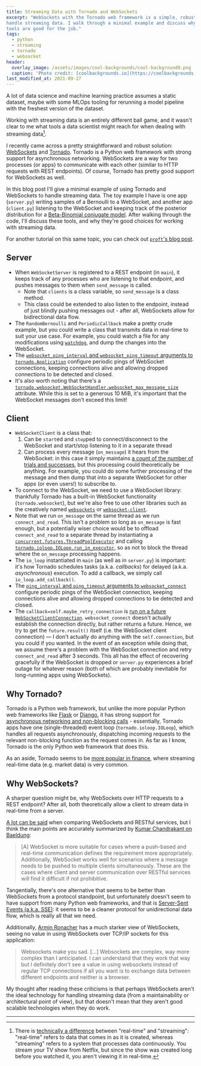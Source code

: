 ```yaml
---
title: Streaming Data with Tornado and WebSockets
excerpt: "WebSockets with the Tornado web framework is a simple, robust way to
handle streaming data. I walk through a minimal example and discuss why these
tools are good for the job."
tags:
  - python
  - streaming
  - tornado
  - websocket
header:
  overlay_image: /assets/images/cool-backgrounds/cool-background8.png
  caption: 'Photo credit: [coolbackgrounds.io](https://coolbackgrounds.io/)'
last_modified_at: 2021-09-27
---
```


A lot of data science and machine learning practice assumes a static dataset,
maybe with some MLOps tooling for rerunning a model pipeline with the freshest
version of the dataset.

Working with streaming data is an entirely different ball game, and it wasn't
clear to me what tools a data scientist might reach for when dealing with
streaming data[^1].

I recently came across a pretty straightforward and robust solution:
[WebSockets](https://datatracker.ietf.org/doc/html/rfc6455) and
[Tornado](https://www.tornadoweb.org/en/stable/). Tornado is a Python web
framework with strong support for asynchronous networking.  WebSockets are a
way for two processes (or apps) to communicate with each other (similar to HTTP
requests with REST endpoints). Of course, Tornado has pretty good support for
WebSockets as well.

In this blog post I'll give a minimal example of using Tornado and WebSockets
to handle streaming data. The toy example I have is one app (`server.py`)
writing samples of a Bernoulli to a WebSocket, and another app (`client.py`)
listening to the WebSocket and keeping track of the posterior distribution for
a [Beta-Binomial conjugate model](https://eigenfoo.xyz/bayesian-bandits/).
After walking through the code, I'll discuss these tools, and why they're good
choices for working with streaming data.

For another tutorial on this same topic, you can check out [`proft`'s blog
post](https://en.proft.me/2014/05/16/realtime-web-application-tornado-and-websocket/).

## Server

- When `WebSocketServer` is registered to a REST endpoint (in `main`), it keeps
  track of any processes who are listening to that endpoint, and pushes
  messages to them when `send_message` is called.
  * Note that `clients` is a class variable, so `send_message` is a class
    method.
  * This class could be extended to also listen to the endpoint, instead of
    just blindly pushing messages out - after all, WebSockets allow for
    bidirectional data flow.
- The `RandomBernoulli` and `PeriodicCallback` make a pretty crude example, but
  you could write a class that transmits data in real-time to suit your use
  case. For example, you could watch a file for any modifications using
  [`watchdog`](https://pythonhosted.org/watchdog/), and dump the changes into
  the WebSocket.
- The [`websocket_ping_interval` and `websocket_ping_timeout` arguments to
  `tornado.Application`](https://www.tornadoweb.org/en/stable/web.html?highlight=websocket_ping#tornado.web.Application.settings)
  configure periodic pings of WebSocket connections, keeping connections alive
  and allowing dropped connections to be detected and closed.
- It's also worth noting that there's a
  [`tornado.websocket.WebSocketHandler.websocket_max_message_size`](https://www.tornadoweb.org/en/stable/websocket.html?highlight=websocket_max_message_size#tornado.websocket.WebSocketHandler)
  attribute. While this is set to a generous 10 MiB, it's important that the
  WebSocket messages don't exceed this limit!

<script src="https://gist.github.com/eigenfoo/22f46166fa6924d684d68ca06e08b055.js"></script>

## Client

- `WebSocketClient` is a class that:
  1. Can be `start`ed and `stop`ped to connect/disconnect to the WebSocket and
     start/stop listening to it in a separate thread
  2. Can process every message (`on_message`) it hears from the WebSocket: in
     this case it simply maintains [a count of the number of trials and
     successes](https://eigenfoo.xyz/bayesian-bandits/#stochastic-aka-stationary-bandits),
     but this processing could theoretically be anything. For example, you
     could do some further processing of the message and then dump that into a
     separate WebSocket for other apps (or even users!) to subscribe to.
- To connect to the WebSocket, we need to use a WebSocket library: thankfully
  Tornado has a built-in WebSocket functionality (`tornado.websocket`), but
  we're also free to use other libraries such as the creatively named
  [`websockets`](https://github.com/aaugustin/websockets) or
  [`websocket-client`](https://github.com/websocket-client/websocket-client).
- Note that we run `on_message` on the same thread as we run
  `connect_and_read`. This isn't a problem so long as `on_message` is fast
  enough, but a potentially wiser choice would be to offload `connect_and_read`
  to a separate thread by instantiating a
  [`concurrent.futures.ThreadPoolExecutor`](https://docs.python.org/3/library/concurrent.futures.html#concurrent.futures.ThreadPoolExecutor)
  and calling
  [`tornado.ioloop.IOLoop.run_in_executor`](https://www.tornadoweb.org/en/stable/ioloop.html#tornado.ioloop.IOLoop.run_in_executor),
  so as not to block the thread where the `on_message` processing happens.
- The `io_loop` instantiated in `main` (as well as in `server.py`) is
  important: it's how Tornado schedules tasks (a.k.a. _callbacks_) for delayed
  (a.k.a. _asynchronous_) execution. To add a callback, we simply call
  `io_loop.add_callback()`.
- The [`ping_interval` and `ping_timeout` arguments to
  `websocket_connect`](https://www.tornadoweb.org/en/stable/websocket.html?highlight=ping_#tornado.websocket.websocket_connect)
  configure periodic pings of the WebSocket connection, keeping connections
  alive and allowing dropped connections to be detected and closed.
- The `callback=self.maybe_retry_connection` is [run on a future
  `WebSocketClientConnection`](https://github.com/tornadoweb/tornado/blob/1db5b45918da8303d2c6958ee03dbbd5dc2709e9/tornado/websocket.py#L1654-L1655).
  `websocket_connect` doesn't actually establish the connection directly, but
  rather returns a future. Hence, we try to get the `future.result()` itself
  (i.e. the WebSocket client connection) — I don't actually do anything with
  the `self.connection`, but you could if you wanted. In the event of an
  exception while doing that, we assume there's a problem with the WebSocket
  connection and retry `connect_and_read` after 3 seconds. This all has the
  effect of recovering gracefully if the WebSocket is dropped or `server.py`
  experiences a brief outage for whatever reason (both of which are probably
  inevitable for long-running apps using WebSockets).

<script src="https://gist.github.com/eigenfoo/341f6c6c578d34120bccc4229e434377.js"></script>

## Why Tornado?

Tornado is a Python web framework, but unlike the more popular Python web
frameworks like [Flask](https://flask.palletsprojects.com/) or
[Django](https://www.djangoproject.com/), it has strong support for
[asynchronous networking and non-blocking
calls](https://www.tornadoweb.org/en/stable/guide/async.html#blocking) -
essentially, Tornado apps have one (single-threaded) event loop
(`tornado.ioloop.IOLoop`), which handles all requests asynchronously,
dispatching incoming requests to the relevant non-blocking function as the
request comes in. As far as I know, Tornado is the only Python web framework
that does this.

As an aside, Tornado seems to be [more popular in
finance](https://thehftguy.com/2020/10/27/my-experience-in-production-with-flask-bottle-tornado-and-twisted/),
where streaming real-time data (e.g. market data) is very common.

## Why WebSockets?

A sharper question might be, why WebSockets over HTTP requests to a REST
endpoint? After all, both theoretically allow a client to stream data in
real-time from a server.

[A lot can be said](https://stackoverflow.com/a/45464306) when comparing
WebSockets and RESTful services, but I think the main points are accurately
summarized by [Kumar Chandrakant on
Baeldung](https://www.baeldung.com/rest-vs-websockets#usage):

> [A] WebSocket is more suitable for cases where a push-based and real-time
> communication defines the requirement more appropriately. Additionally,
> WebSocket works well for scenarios where a message needs to be pushed to
> multiple clients simultaneously. These are the cases where client and server
> communication over RESTful services will find it difficult if not prohibitive.

Tangentially, there's one alternative that seems to be better than WebSockets
from a protocol standpoint, but unfortunately doesn't seem to have support from
many Python web frameworks, and that is [Server-Sent Events (a.k.a.
SSE)](https://www.smashingmagazine.com/2018/02/sse-websockets-data-flow-http2/):
it seems to be a cleaner protocol for unidirectional data flow, which is really
all that we need.

Additionally, [Armin
Ronacher](https://lucumr.pocoo.org/2012/9/24/websockets-101/) has a much
starker view of WebSockets, seeing no value in using WebSockets over TCP/IP
sockets for this application:

> Websockets make you sad. [...] Websockets are complex, way more complex than I
> anticipated. I can understand that they work that way but I definitely don't
> see a value in using websockets instead of regular TCP connections if all you
> want is to exchange data between different endpoints and neither is a browser. 

My thought after reading these criticisms is that perhaps WebSockets aren't the
ideal technology for handling streaming data (from a maintainability or
architectural point of view), but that doesn't mean that they aren't good
scalable technologies when they do work.

---

[^1]: There is [technically a difference](https://sqlstream.com/real-time-vs-streaming-a-short-explanation/) between "real-time" and "streaming": "real-time" refers to data that comes in as it is created, whereas "streaming" refers to a system that processes data continuously. You stream your TV show from Netflix, but since the show was created long before you watched it, you aren't viewing it in real-time.
